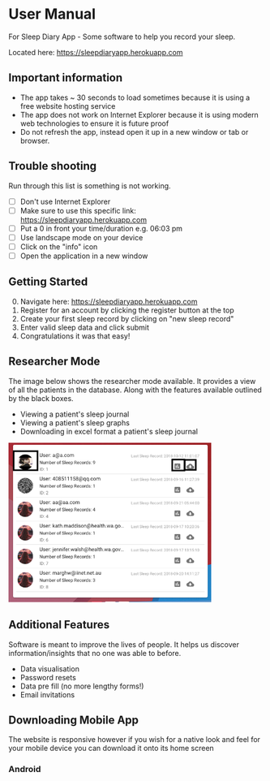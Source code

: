 # User Manual
For Sleep Diary App - Some software to help you record your sleep. 

Located here: https://sleepdiaryapp.herokuapp.com

## Important information
* The app takes ~ 30 seconds to load sometimes because it is using a free website hosting service
* The app does not work on Internet Explorer because it is using modern web technologies to ensure it is future proof
* Do not refresh the app, instead open it up in a new window or tab or browser.

## Trouble shooting
Run through this list is something is not working.
- [ ] Don't use Internet Explorer
- [ ] Make sure to use this specific link: https://sleepdiaryapp.herokuapp.com
- [ ] Put a 0 in front your time/duration e.g. 06:03 pm
- [ ] Use landscape mode on your device
- [ ] Click on the "info" icon
- [ ] Open the application in a new window

## Getting Started
0. Navigate here: https://sleepdiaryapp.herokuapp.com
1. Register for an account by clicking the register button at the top
2. Create your first sleep record by clicking on "new sleep record"
4. Enter valid sleep data and click submit
5. Congratulations it was that easy!

## Researcher Mode
The image below shows the researcher mode available. It provides a view of all the patients in the database. Along with the features available outlined by the black boxes.
* Viewing a patient's sleep journal
* Viewing a patient's sleep graphs
* Downloading in excel format a patient's sleep journal

<img src="researcher-mode.png" width=400>

## Additional Features
Software is meant to improve the lives of people. It helps us discover information/insights that no one was able to before.

* Data visualisation
* Password resets
* Data pre fill (no more lengthy forms!)
* Email invitations

## Downloading Mobile App
The website is responsive however if you wish for a native look and feel for your mobile device you can download it onto its home screen
### Android

